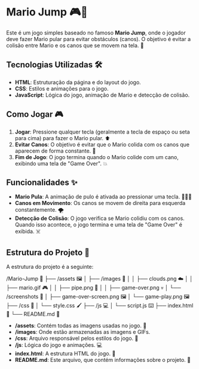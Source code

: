 # Mario Jump 🎮🍄

Este é um jogo simples baseado no famoso **Mario Jump**, onde o jogador deve fazer Mario pular para evitar obstáculos (canos). O objetivo é evitar a colisão entre Mario e os canos que se movem na tela. 🚀

## Tecnologias Utilizadas 🛠️

- **HTML**: Estruturação da página e do layout do jogo.
- **CSS**: Estilos e animações para o jogo.
- **JavaScript**: Lógica do jogo, animação de Mario e detecção de colisão.

## Como Jogar 🎮

1. **Jogar**: Pressione qualquer tecla (geralmente a tecla de espaço ou seta para cima) para fazer o Mario pular. ⬆️
2. **Evitar Canos**: O objetivo é evitar que o Mario colida com os canos que aparecem de forma constante. 🚧
3. **Fim de Jogo**: O jogo termina quando o Mario colide com um cano, exibindo uma tela de "Game Over". 💥

## Funcionalidades ✨

- **Mario Pula**: A animação de pulo é ativada ao pressionar uma tecla. 🏃‍♂️💨
- **Canos em Movimento**: Os canos se movem de direita para esquerda constantemente. 🌪️
- **Detecção de Colisão**: O jogo verifica se Mario colidiu com os canos. Quando isso acontece, o jogo termina e uma tela de "Game Over" é exibida. ☠️

## Estrutura do Projeto 📂

A estrutura do projeto é a seguinte:

/Mario-Jump 🌟
├── /assets 🖼️
│   ├── /images 🌅
│   │   ├── clouds.png ☁️
│   │   ├── mario.gif 🎮
│   │   ├── pipe.png 🚧
│   │   ├── game-over.png 💀
│   └── /screenshots 📸
│       ├── game-over-screen.png 🖼️
│       └── game-play.png 🖼️
├── /css 🎨
│   └── style.css 🖌️
├── /js 💻
│   └── script.js ⌨️
├── index.html 📄
└── README.md 📖

- **/assets**: Contém todas as imagens usadas no jogo. 🌄
- **/images**: Onde estão armazenadas as imagens e GIFs.
- **/css**: Arquivo responsável pelos estilos do jogo. 🎨
- **/js**: Lógica do jogo e animações. 💻
- **index.html**: A estrutura HTML do jogo. 📄
- **README.md**: Este arquivo, que contém informações sobre o projeto. 📖


